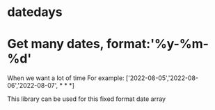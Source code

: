 # datedays

# Get many dates, format:'%y-%m-%d'

When we want a lot of time
For example: ['2022-08-05','2022-08-06','2022-08-07', * * *]

This library can be used for this fixed format date array

 
